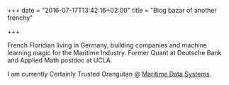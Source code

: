 +++
date = "2016-07-17T13:42:16+02:00"
title = "Blog bazar of another frenchy"

+++

French Floridian living in Germany, building companies and machine learning magic for the Maritime Industry. Former Quant at Deutsche Bank and Applied Math postdoc at UCLA.

I am currently Certainly Trusted Orangutan @ [Maritime Data Systems](http://www.maritimedatasystems.com/).

